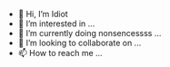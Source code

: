 - 👋 Hi, I’m Idiot
- 👀 I’m interested in ...
- 🌱 I’m currently doing nonsencessss ...
- 💞️ I’m looking to collaborate on ...
- 📫 How to reach me ...

<!---
Ansen123/Ansen123 is a ✨ special ✨ repository because its `README.md` (this file) appears on your GitHub profile.
You can click the Preview link to take a look at your changes.
--->
